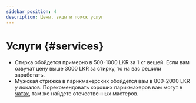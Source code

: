 ```yaml
---
sidebar_position: 4
description: Цены, виды и поиск услуг
---
```


# Услуги {#services}

- Стирка обойдется примерно в 500-1000 LKR за 1 кг вещей. Если вам озвучат цену выше 3000 LKR за стирку, то на вас решили заработать.
- Мужская стрижка в парикмахерских обойдется вам в 800-2000 LKR у локалов. Порекомендовать хороших парикмахеров вам могут в [чатах](../chats.md#chats), там же найдете отечественных мастеров.
